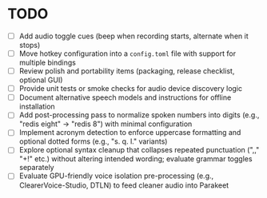 # TODO

- [ ] Add audio toggle cues (beep when recording starts, alternate when it stops)
- [ ] Move hotkey configuration into a `config.toml` file with support for multiple bindings
- [ ] Review polish and portability items (packaging, release checklist, optional GUI)
- [ ] Provide unit tests or smoke checks for audio device discovery logic
- [ ] Document alternative speech models and instructions for offline installation
- [ ] Add post-processing pass to normalize spoken numbers into digits (e.g., "redis eight" -> "redis 8") with minimal configuration
- [ ] Implement acronym detection to enforce uppercase formatting and optional dotted forms (e.g., "s. q. l." variants)
- [ ] Explore optional syntax cleanup that collapses repeated punctuation (",," "+!" etc.) without altering intended wording; evaluate grammar toggles separately
- [ ] Evaluate GPU-friendly voice isolation pre-processing (e.g., ClearerVoice-Studio, DTLN) to feed cleaner audio into Parakeet
